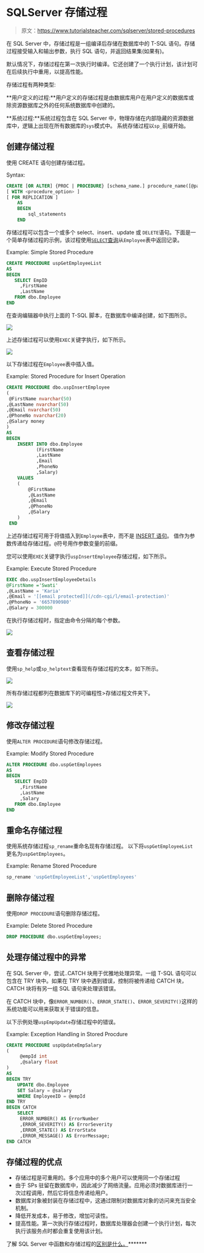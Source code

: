# SQLServer 存储过程

> 原文：<https://www.tutorialsteacher.com/sqlserver/stored-procedures>

在 SQL Server 中，存储过程是一组编译后存储在数据库中的 T-SQL 语句。存储过程接受输入和输出参数，执行 SQL 语句，并返回结果集(如果有)。

默认情况下，存储过程在第一次执行时编译。它还创建了一个执行计划，该计划可在后续执行中重用，以提高性能。

存储过程有两种类型:

**用户定义的过程:**用户定义的存储过程是由数据库用户在用户定义的数据库或除资源数据库之外的任何系统数据库中创建的。

**系统过程:**系统过程包含在 SQL Server 中，物理存储在内部隐藏的资源数据库中，逻辑上出现在所有数据库的`sys`模式中。 系统存储过程以`sp_`前缀开始。

## 创建存储过程

使用 CREATE 语句创建存储过程。

Syntax:

```sql
CREATE [OR ALTER] {PROC | PROCEDURE} [schema_name.] procedure_name([@parameter data_type [ OUT | OUTPUT | [READONLY]] 
[ WITH <procedure_option> ]
[ FOR REPLICATION ]
    AS
    BEGIN
        sql_statements 
    END 
```

存储过程可以包含一个或多个 select、insert、update 或 `DELETE`语句。下面是一个简单存储过程的示例，该过程使用[`SELECT`查询](/sqlserver/select-query)从`Employee`表中返回记录。

Example: Simple Stored Procedure 

```sql
CREATE PROCEDURE uspGetEmployeeList
AS
BEGIN
   SELECT EmpID
	 ,FirstName
	 ,LastName
   FROM dbo.Employee
END 
```

在查询编辑器中执行上面的 T-SQL 脚本，在数据库中编译创建，如下图所示。

![](img/8affc0abcfc2d05573d1f85f831a24bd.png)

上述存储过程可以使用`EXEC`关键字执行，如下所示。

![](img/5799edd07ff78952b9e8e5e09a94c3a0.png)

以下存储过程在`Employee`表中插入值。

Example: Stored Procedure for Insert Operation 

```sql
CREATE PROCEDURE dbo.uspInsertEmployee
(
 @FirstName nvarchar(50)
,@LastName nvarchar(50)
,@Email nvarchar(50)
,@PhoneNo nvarchar(20)
,@Salary money
)
AS
BEGIN
	INSERT INTO dbo.Employee
           (FirstName
           ,LastName
           ,Email
           ,PhoneNo
           ,Salary)
    VALUES
	(
		@FirstName
		,@LastName
		,@Email
		,@PhoneNo
		,@Salary
	)
 END 
```

上述存储过程可用于将值插入到`Employee`表中，而不是 [INSERT 语句](/sqlserver/insert-data)。 值作为参数传递给存储过程。`@`符号用作参数变量的前缀。

您可以使用`EXEC`关键字执行`uspInsertEmployee`存储过程，如下所示。

Example: Execute Stored Procedure 

```sql
EXEC dbo.uspInsertEmployeeDetails
@FirstName ='Swati'
,@LastName = 'Karia'
,@Email = '[[email protected]](/cdn-cgi/l/email-protection)'
,@PhoneNo = '6657890980'
,@Salary = 300000 
```

在执行存储过程时，指定由命令分隔的每个参数。

![](img/09ed875f2a08d320f3201f9782be759f.png)

## 查看存储过程

使用`sp_help`或`sp_helptext`查看现有存储过程的文本，如下所示。

![](img/798f59156ca4fae0abc401b6ad7b24f4.png)

所有存储过程都列在数据库下的可编程性>存储过程文件夹下。

![](img/7354b01ce85187ce36b5e35ec8b55e2d.png)

## 修改存储过程

使用`ALTER PROCEDURE`语句修改存储过程。

Example: Modify Stored Procedure 

```sql
ALTER PROCEDURE dbo.uspGetEmployees
AS
BEGIN
   SELECT EmpID
	 ,FirstName
	 ,LastName
     ,Salary
   FROM dbo.Employee
END 
```

## 重命名存储过程

使用系统存储过程`sp_rename`重命名现有存储过程。 以下将`uspGetEmployeeList`更名为`uspGetEmployees`。

Example: Rename Stored Procedure 

```sql
sp_rename 'uspGetEmployeeList','uspGetEmployees' 
```

## 删除存储过程

使用`DROP PROCEDURE`语句删除存储过程。

Example: Delete Stored Procedure 

```sql
DROP PROCEDURE dbo.uspGetEmployees; 
```

## 处理存储过程中的异常

在 SQL Server 中，尝试..CATCH 块用于优雅地处理异常。一组 T-SQL 语句可以包含在 TRY 块中。如果在 TRY 块中遇到错误，控制将被传递给 CATCH 块，CATCH 块将有另一组 SQL 语句来处理该错误。

在 CATCH 块中，像`ERROR_NUMBER()`、`ERROR_STATE()`、`ERROR_SEVERITY()`这样的系统功能可以用来获取关于错误的信息。

以下示例处理`uspEmpUpdate`存储过程中的错误。

Example: Exception Handling in Stored Procdure 

```sql
CREATE PROCEDURE uspUpdateEmpSalary
(
     @empId int
     ,@salary float
)
AS
BEGIN TRY
    UPDATE dbo.Employee
    SET Salary = @salary
    WHERE EmployeeID = @empId
END TRY
BEGIN CATCH
    SELECT
     ERROR_NUMBER() AS ErrorNumber  
     ,ERROR_SEVERITY() AS ErrorSeverity  
     ,ERROR_STATE() AS ErrorState  
     ,ERROR_MESSAGE() AS ErrorMessage;
END CATCH 
```

## 存储过程的优点

*   存储过程是可重用的。多个应用中的多个用户可以使用同一个存储过程
*   由于 SPs 驻留在数据库中，因此减少了网络流量。应用必须对数据库进行一次过程调用，然后它将信息传递给用户。
*   数据库对象被封装在存储过程中，这通过限制对数据库对象的访问来充当安全机制。
*   降低开发成本，易于修改，增加可读性。
*   提高性能。第一次执行存储过程时，数据库处理器会创建一个执行计划，每次执行该服务点时都会重复使用该计划。

了解 SQL Server 中函数和存储过程的[区别是什么。](/articles/functions-vs-stored-procedures-in-sqlserver)*******